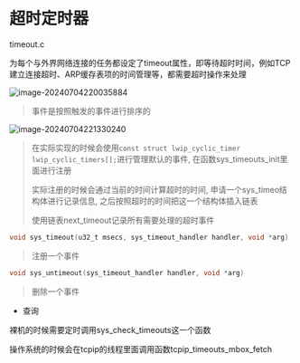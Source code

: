 # 超时定时器

timeout.c

为每个与外界网络连接的任务都设定了timeout属性，即等待超时时间，例如TCP建立连接超时、ARP缓存表项的时间管理等，都需要超时操作来处理

![image-20240704220035884](https://picture-01-1316374204.cos.ap-beijing.myqcloud.com/image/202407042200933.png)

> 事件是按照触发的事件进行排序的

![image-20240704221330240](https://picture-01-1316374204.cos.ap-beijing.myqcloud.com/image/202407042213298.png)

> 在实际实现的时候会使用`const struct lwip_cyclic_timer lwip_cyclic_timers[];`进行管理默认的事件, 在函数sys_timeouts_init里面进行注册
>
> 实际注册的时候会通过当前的时间计算超时的时间, 申请一个sys_timeo结构体进行记录信息, 之后按照超时的时间把这一个结构体插入链表
>
> 使用链表next_timeout记录所有需要处理的超时事件

```c
void sys_timeout(u32_t msecs, sys_timeout_handler handler, void *arg)
```

> 注册一个事件

```c
void sys_untimeout(sys_timeout_handler handler, void *arg)
```

> 删除一个事件

+ 查询

裸机的时候需要定时调用sys_check_timeouts这一个函数

操作系统的时候会在tcpip的线程里面调用函数tcpip_timeouts_mbox_fetch

